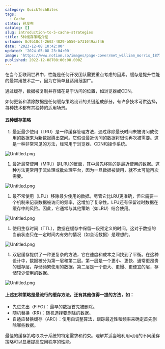 ```yaml
---
category: QuickTechBites
tags:
  - Cache
status: 已发布
catalog: []
slug: introduction-to-5-cache-strategies
title: 5种缓存策略介绍
urlname: 8c9b18cf-2602-4829-b550-b731049aaf46
date: '2023-12-08 10:42:00'
updated: '2024-05-08 23:04:00'
image: 'https://www.notion.so/images/page-cover/met_william_morris_1877_willow.jpg'
published: 2022-12-08T08:00:00.000Z
---
```


在当今互联网世界中，性能是任何开发团队需要重点考虑的因素。缓存是提升性能的最常用技术之一，因为它简单且适用范围广。


通过缓存，数据被复制并存储在易于访问的位置，如浏览器或CDN。


如何更新和清除数据是任何缓存策略设计的关键组成部分。有许多技术可供选择，每种技术都有其独特的适用场景。


#### 五种缓存策略

1. 最近最少使用（LRU）是一种缓存管理方法，通过移除最长时间未被访问或使用的数据来为新数据腾出空间。它假设最近访问的数据将很快再次被需要。这是一种非常常见的方法，经常用于浏览器、CDN和操作系统。

![Untitled.png](https://prod-files-secure.s3.us-west-2.amazonaws.com/5d24fe63-e567-4804-86f9-9fdc62e13082/74494354-3dc7-4fc2-be3e-7e15913b3f24/Untitled.png?X-Amz-Algorithm=AWS4-HMAC-SHA256&X-Amz-Content-Sha256=UNSIGNED-PAYLOAD&X-Amz-Credential=ASIAZI2LB466SDVZR4XS%2F20250306%2Fus-west-2%2Fs3%2Faws4_request&X-Amz-Date=20250306T053933Z&X-Amz-Expires=3600&X-Amz-Security-Token=IQoJb3JpZ2luX2VjEN3%2F%2F%2F%2F%2F%2F%2F%2F%2F%2FwEaCXVzLXdlc3QtMiJGMEQCIQDypLeOZaMe5R3y4qVopYLS9ahz3nAOPkGYpelO%2Bp1mQQIfOfklt07itFvGLqGnMKHfx0PHbTi6GfciKeEy214Koyr%2FAwgmEAAaDDYzNzQyMzE4MzgwNSIMoFXgcfctyCgtaPXlKtwD03ZsW5uEafcOEJChpEOpqeNhinj0QNgqnkfMsNNLheN1Aeq%2BayfJn1zM6RtH9e%2FAdUrdmzhs8CD4cYmX%2BwKUZiEslRDmwH79cgAQU0gDExC2h9wDhOVIXKvFZknKr2zwEM8dwOykYZ4ik1wkAMd8FPoi9TFRi7YbfJML9io6uubZuhSCbJEXFszCnaDV5qbR4Rg37lIrKe5e9aMBMrNd4cAO9fQDLXJnfBPu5pTJtZXaOqptKs8d9vkPS6%2BL9HAAyoqc64xVPLLocGjXXaaFNHzzKSwmYPrf4cjOWoUJgiCEFcNI0zsCsQPyul1Qk00ebCAzeOaPlH7UOqgYQgducivB5Ifzad9aeqELsAvNw3TUzFBxcv5My6UopysAmOCD8%2Bkhii6ShsCC5fOcclUo%2B6XSF0i6YDTiwpaaK0wGnCf%2BG6BQH%2F%2B0X%2BfH3kWXuxDHvZvvxknkg5A7Gq1EB62Q%2FQomTP5nHShERy5fhY%2FcGx8A1WYV7bNTmHd03tEJweaDqZs3QoBUasOgvbmmaoY6MjeZsVXyL3RnC5%2FkKwR6P4ShqRBXNpNO3OaXdcFKkkL0zzb0QLAsbJH7398QJ3%2BSifCqSShlvKyMzxhGdWzcuLsBhaxc25HUrXt7VMowrtekvgY6pgHNuK7uhxTLREsBhp%2BC3RnFq1WV8uaW3PROLzo4XX0bMyBty1T5iIig52TbyOr2B9fywbZAcZIhvP8GW7MW15XyZDo5OvfNryLvCvFTuHyVsc%2Fa%2BCDXTW2Jr01FQ1Sw90N9TSWBCYP1trRTGtF6Yoyn%2FG7RC52K5dzXPI0p5T7i%2Bh6W3NN%2BYwnRok5GFXt%2BBkwH4dTDIhO7dsxcE7cpyuNYfZI6giW9&X-Amz-Signature=1f14ae30f44b9d6c4c4ead06061772ff2ee7c82c677da42c8c48769a40f3dfb7&X-Amz-SignedHeaders=host&x-id=GetObject)

1. 最近最常使用（MRU）是LRU的反面，其中最先移除的是最近使用的数据。这种方法更常用于流处理或批处理平台，因为一旦数据被使用，就不太可能再次需要。

![Untitled.png](https://prod-files-secure.s3.us-west-2.amazonaws.com/5d24fe63-e567-4804-86f9-9fdc62e13082/9394e615-e149-4cd8-9a1b-e3c39cda8184/Untitled.png?X-Amz-Algorithm=AWS4-HMAC-SHA256&X-Amz-Content-Sha256=UNSIGNED-PAYLOAD&X-Amz-Credential=ASIAZI2LB466SDVZR4XS%2F20250306%2Fus-west-2%2Fs3%2Faws4_request&X-Amz-Date=20250306T053933Z&X-Amz-Expires=3600&X-Amz-Security-Token=IQoJb3JpZ2luX2VjEN3%2F%2F%2F%2F%2F%2F%2F%2F%2F%2FwEaCXVzLXdlc3QtMiJGMEQCIQDypLeOZaMe5R3y4qVopYLS9ahz3nAOPkGYpelO%2Bp1mQQIfOfklt07itFvGLqGnMKHfx0PHbTi6GfciKeEy214Koyr%2FAwgmEAAaDDYzNzQyMzE4MzgwNSIMoFXgcfctyCgtaPXlKtwD03ZsW5uEafcOEJChpEOpqeNhinj0QNgqnkfMsNNLheN1Aeq%2BayfJn1zM6RtH9e%2FAdUrdmzhs8CD4cYmX%2BwKUZiEslRDmwH79cgAQU0gDExC2h9wDhOVIXKvFZknKr2zwEM8dwOykYZ4ik1wkAMd8FPoi9TFRi7YbfJML9io6uubZuhSCbJEXFszCnaDV5qbR4Rg37lIrKe5e9aMBMrNd4cAO9fQDLXJnfBPu5pTJtZXaOqptKs8d9vkPS6%2BL9HAAyoqc64xVPLLocGjXXaaFNHzzKSwmYPrf4cjOWoUJgiCEFcNI0zsCsQPyul1Qk00ebCAzeOaPlH7UOqgYQgducivB5Ifzad9aeqELsAvNw3TUzFBxcv5My6UopysAmOCD8%2Bkhii6ShsCC5fOcclUo%2B6XSF0i6YDTiwpaaK0wGnCf%2BG6BQH%2F%2B0X%2BfH3kWXuxDHvZvvxknkg5A7Gq1EB62Q%2FQomTP5nHShERy5fhY%2FcGx8A1WYV7bNTmHd03tEJweaDqZs3QoBUasOgvbmmaoY6MjeZsVXyL3RnC5%2FkKwR6P4ShqRBXNpNO3OaXdcFKkkL0zzb0QLAsbJH7398QJ3%2BSifCqSShlvKyMzxhGdWzcuLsBhaxc25HUrXt7VMowrtekvgY6pgHNuK7uhxTLREsBhp%2BC3RnFq1WV8uaW3PROLzo4XX0bMyBty1T5iIig52TbyOr2B9fywbZAcZIhvP8GW7MW15XyZDo5OvfNryLvCvFTuHyVsc%2Fa%2BCDXTW2Jr01FQ1Sw90N9TSWBCYP1trRTGtF6Yoyn%2FG7RC52K5dzXPI0p5T7i%2Bh6W3NN%2BYwnRok5GFXt%2BBkwH4dTDIhO7dsxcE7cpyuNYfZI6giW9&X-Amz-Signature=dd7eed513668ea099868946f7b43eac25baea9282828be1855481bb17e21b319&X-Amz-SignedHeaders=host&x-id=GetObject)

1. 最不常使用（LFU）移除最少使用的数据。尽管它比LRU更准确，但它需要一个机制来记录数据被访问的频率，这增加了复杂性。LFU还有保留过时数据在缓存中的风险。因此，它通常与其他策略（如LRU）结合使用。

![Untitled.png](https://prod-files-secure.s3.us-west-2.amazonaws.com/5d24fe63-e567-4804-86f9-9fdc62e13082/ff489bb8-941e-4617-b208-e17020ed7ada/Untitled.png?X-Amz-Algorithm=AWS4-HMAC-SHA256&X-Amz-Content-Sha256=UNSIGNED-PAYLOAD&X-Amz-Credential=ASIAZI2LB466SDVZR4XS%2F20250306%2Fus-west-2%2Fs3%2Faws4_request&X-Amz-Date=20250306T053933Z&X-Amz-Expires=3600&X-Amz-Security-Token=IQoJb3JpZ2luX2VjEN3%2F%2F%2F%2F%2F%2F%2F%2F%2F%2FwEaCXVzLXdlc3QtMiJGMEQCIQDypLeOZaMe5R3y4qVopYLS9ahz3nAOPkGYpelO%2Bp1mQQIfOfklt07itFvGLqGnMKHfx0PHbTi6GfciKeEy214Koyr%2FAwgmEAAaDDYzNzQyMzE4MzgwNSIMoFXgcfctyCgtaPXlKtwD03ZsW5uEafcOEJChpEOpqeNhinj0QNgqnkfMsNNLheN1Aeq%2BayfJn1zM6RtH9e%2FAdUrdmzhs8CD4cYmX%2BwKUZiEslRDmwH79cgAQU0gDExC2h9wDhOVIXKvFZknKr2zwEM8dwOykYZ4ik1wkAMd8FPoi9TFRi7YbfJML9io6uubZuhSCbJEXFszCnaDV5qbR4Rg37lIrKe5e9aMBMrNd4cAO9fQDLXJnfBPu5pTJtZXaOqptKs8d9vkPS6%2BL9HAAyoqc64xVPLLocGjXXaaFNHzzKSwmYPrf4cjOWoUJgiCEFcNI0zsCsQPyul1Qk00ebCAzeOaPlH7UOqgYQgducivB5Ifzad9aeqELsAvNw3TUzFBxcv5My6UopysAmOCD8%2Bkhii6ShsCC5fOcclUo%2B6XSF0i6YDTiwpaaK0wGnCf%2BG6BQH%2F%2B0X%2BfH3kWXuxDHvZvvxknkg5A7Gq1EB62Q%2FQomTP5nHShERy5fhY%2FcGx8A1WYV7bNTmHd03tEJweaDqZs3QoBUasOgvbmmaoY6MjeZsVXyL3RnC5%2FkKwR6P4ShqRBXNpNO3OaXdcFKkkL0zzb0QLAsbJH7398QJ3%2BSifCqSShlvKyMzxhGdWzcuLsBhaxc25HUrXt7VMowrtekvgY6pgHNuK7uhxTLREsBhp%2BC3RnFq1WV8uaW3PROLzo4XX0bMyBty1T5iIig52TbyOr2B9fywbZAcZIhvP8GW7MW15XyZDo5OvfNryLvCvFTuHyVsc%2Fa%2BCDXTW2Jr01FQ1Sw90N9TSWBCYP1trRTGtF6Yoyn%2FG7RC52K5dzXPI0p5T7i%2Bh6W3NN%2BYwnRok5GFXt%2BBkwH4dTDIhO7dsxcE7cpyuNYfZI6giW9&X-Amz-Signature=61311cd11d273352ba9ccf669caf13f36c0c7fbc5d27177cfce9d8f93d8dbb44&X-Amz-SignedHeaders=host&x-id=GetObject)

1. 使用生存时间（TTL），数据在缓存中保留一段预定义的时间。这对于数据的当前状态只在一定时间内有效的情况（如会话数据）是理想的。

![Untitled.png](https://prod-files-secure.s3.us-west-2.amazonaws.com/5d24fe63-e567-4804-86f9-9fdc62e13082/480ed8d3-f3c7-4a40-a9c6-4ca2e915c139/Untitled.png?X-Amz-Algorithm=AWS4-HMAC-SHA256&X-Amz-Content-Sha256=UNSIGNED-PAYLOAD&X-Amz-Credential=ASIAZI2LB466SDVZR4XS%2F20250306%2Fus-west-2%2Fs3%2Faws4_request&X-Amz-Date=20250306T053933Z&X-Amz-Expires=3600&X-Amz-Security-Token=IQoJb3JpZ2luX2VjEN3%2F%2F%2F%2F%2F%2F%2F%2F%2F%2FwEaCXVzLXdlc3QtMiJGMEQCIQDypLeOZaMe5R3y4qVopYLS9ahz3nAOPkGYpelO%2Bp1mQQIfOfklt07itFvGLqGnMKHfx0PHbTi6GfciKeEy214Koyr%2FAwgmEAAaDDYzNzQyMzE4MzgwNSIMoFXgcfctyCgtaPXlKtwD03ZsW5uEafcOEJChpEOpqeNhinj0QNgqnkfMsNNLheN1Aeq%2BayfJn1zM6RtH9e%2FAdUrdmzhs8CD4cYmX%2BwKUZiEslRDmwH79cgAQU0gDExC2h9wDhOVIXKvFZknKr2zwEM8dwOykYZ4ik1wkAMd8FPoi9TFRi7YbfJML9io6uubZuhSCbJEXFszCnaDV5qbR4Rg37lIrKe5e9aMBMrNd4cAO9fQDLXJnfBPu5pTJtZXaOqptKs8d9vkPS6%2BL9HAAyoqc64xVPLLocGjXXaaFNHzzKSwmYPrf4cjOWoUJgiCEFcNI0zsCsQPyul1Qk00ebCAzeOaPlH7UOqgYQgducivB5Ifzad9aeqELsAvNw3TUzFBxcv5My6UopysAmOCD8%2Bkhii6ShsCC5fOcclUo%2B6XSF0i6YDTiwpaaK0wGnCf%2BG6BQH%2F%2B0X%2BfH3kWXuxDHvZvvxknkg5A7Gq1EB62Q%2FQomTP5nHShERy5fhY%2FcGx8A1WYV7bNTmHd03tEJweaDqZs3QoBUasOgvbmmaoY6MjeZsVXyL3RnC5%2FkKwR6P4ShqRBXNpNO3OaXdcFKkkL0zzb0QLAsbJH7398QJ3%2BSifCqSShlvKyMzxhGdWzcuLsBhaxc25HUrXt7VMowrtekvgY6pgHNuK7uhxTLREsBhp%2BC3RnFq1WV8uaW3PROLzo4XX0bMyBty1T5iIig52TbyOr2B9fywbZAcZIhvP8GW7MW15XyZDo5OvfNryLvCvFTuHyVsc%2Fa%2BCDXTW2Jr01FQ1Sw90N9TSWBCYP1trRTGtF6Yoyn%2FG7RC52K5dzXPI0p5T7i%2Bh6W3NN%2BYwnRok5GFXt%2BBkwH4dTDIhO7dsxcE7cpyuNYfZI6giW9&X-Amz-Signature=09adae865ced1a64cadf046ea65fb2b6565fd9b251d4055249fe892ec826881f&X-Amz-SignedHeaders=host&x-id=GetObject)

1. 双层缓存提供了一种更复杂的方法，它在速度和成本之间找到了平衡。在这种设计中，数据被分为第一层和第二层。第一层是一个更小、更快、通常更昂贵的缓存层，存储频繁使用的数据。第二层是一个更大、更慢、更便宜的层，存储较少使用的数据。

![Untitled.png](https://prod-files-secure.s3.us-west-2.amazonaws.com/5d24fe63-e567-4804-86f9-9fdc62e13082/35e68090-275d-4707-9e9a-ce86f000e9eb/Untitled.png?X-Amz-Algorithm=AWS4-HMAC-SHA256&X-Amz-Content-Sha256=UNSIGNED-PAYLOAD&X-Amz-Credential=ASIAZI2LB466SDVZR4XS%2F20250306%2Fus-west-2%2Fs3%2Faws4_request&X-Amz-Date=20250306T053933Z&X-Amz-Expires=3600&X-Amz-Security-Token=IQoJb3JpZ2luX2VjEN3%2F%2F%2F%2F%2F%2F%2F%2F%2F%2FwEaCXVzLXdlc3QtMiJGMEQCIQDypLeOZaMe5R3y4qVopYLS9ahz3nAOPkGYpelO%2Bp1mQQIfOfklt07itFvGLqGnMKHfx0PHbTi6GfciKeEy214Koyr%2FAwgmEAAaDDYzNzQyMzE4MzgwNSIMoFXgcfctyCgtaPXlKtwD03ZsW5uEafcOEJChpEOpqeNhinj0QNgqnkfMsNNLheN1Aeq%2BayfJn1zM6RtH9e%2FAdUrdmzhs8CD4cYmX%2BwKUZiEslRDmwH79cgAQU0gDExC2h9wDhOVIXKvFZknKr2zwEM8dwOykYZ4ik1wkAMd8FPoi9TFRi7YbfJML9io6uubZuhSCbJEXFszCnaDV5qbR4Rg37lIrKe5e9aMBMrNd4cAO9fQDLXJnfBPu5pTJtZXaOqptKs8d9vkPS6%2BL9HAAyoqc64xVPLLocGjXXaaFNHzzKSwmYPrf4cjOWoUJgiCEFcNI0zsCsQPyul1Qk00ebCAzeOaPlH7UOqgYQgducivB5Ifzad9aeqELsAvNw3TUzFBxcv5My6UopysAmOCD8%2Bkhii6ShsCC5fOcclUo%2B6XSF0i6YDTiwpaaK0wGnCf%2BG6BQH%2F%2B0X%2BfH3kWXuxDHvZvvxknkg5A7Gq1EB62Q%2FQomTP5nHShERy5fhY%2FcGx8A1WYV7bNTmHd03tEJweaDqZs3QoBUasOgvbmmaoY6MjeZsVXyL3RnC5%2FkKwR6P4ShqRBXNpNO3OaXdcFKkkL0zzb0QLAsbJH7398QJ3%2BSifCqSShlvKyMzxhGdWzcuLsBhaxc25HUrXt7VMowrtekvgY6pgHNuK7uhxTLREsBhp%2BC3RnFq1WV8uaW3PROLzo4XX0bMyBty1T5iIig52TbyOr2B9fywbZAcZIhvP8GW7MW15XyZDo5OvfNryLvCvFTuHyVsc%2Fa%2BCDXTW2Jr01FQ1Sw90N9TSWBCYP1trRTGtF6Yoyn%2FG7RC52K5dzXPI0p5T7i%2Bh6W3NN%2BYwnRok5GFXt%2BBkwH4dTDIhO7dsxcE7cpyuNYfZI6giW9&X-Amz-Signature=a72c80366f90eb6bea5c21531c87d3e52227bcbd52dd4fad21ee5f3893ec34da&X-Amz-SignedHeaders=host&x-id=GetObject)


#### 上述五种策略是最流行的缓存方法。还有其他值得一提的方法，如：

- 先进先出（FIFO）：最早的数据首先被删除。
- 随机替换（RR）：随机选择要删除的数据。
- 自适应替换缓存（ARC）：使用自调整算法，跟踪最近性和频率来确定首先删除哪些数据。

最佳的缓存策略取决于系统的特定需求和约束。理解并适当地利用可用的不同缓存策略可以显著提高应用程序的性能。

